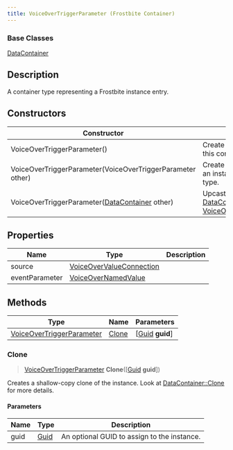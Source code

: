 ```yaml
---
title: VoiceOverTriggerParameter (Frostbite Container)
---
```

### Base Classes

[DataContainer](/vext/ref/cls/shr/datacontainer)

## Description

A container type representing a Frostbite instance entry.

## Constructors

| Constructor                                                                          | Description                                                                                                                               |
| ------------------------------------------------------------------------------------ | ----------------------------------------------------------------------------------------------------------------------------------------- |
| VoiceOverTriggerParameter()                                                          | Create a new instance of this container type.                                                                                             |
| VoiceOverTriggerParameter(VoiceOverTriggerParameter other)                           | Create a reference copy of an instance of the same type.                                                                                  |
| VoiceOverTriggerParameter([DataContainer](/vext/ref/cls/shr/datacontainer) other) | Upcast an instance of type [DataContainer](/vext/ref/cls/shr/datacontainer) to [VoiceOverTriggerParameter](VoiceOverTriggerParameter). |

## Properties

| Name           | Type                                                 | Description |
| -------------- | ---------------------------------------------------- | ----------- |
| source         | [VoiceOverValueConnection](VoiceOverValueConnection) |             |
| eventParameter | [VoiceOverNamedValue](VoiceOverNamedValue)           |             |

## Methods

| Type                                                   | Name            | Parameters                                     |
| ------------------------------------------------------ | --------------- | ---------------------------------------------- |
| [VoiceOverTriggerParameter](VoiceOverTriggerParameter) | [Clone](#clone) | \[[Guid](/vext/ref/cls/shr/guid) **guid**\] |

### Clone

> [VoiceOverTriggerParameter](VoiceOverTriggerParameter) **Clone**(\[[Guid](/vext/ref/cls/shr/guid) **guid**\])

Creates a shallow-copy clone of the instance. Look at [DataContainer::Clone](/vext/ref/cls/shr/datacontainer#clone) for more details.

#### Parameters

| Name | Type         | Description                                 |
| ---- | ------------ | ------------------------------------------- |
| guid | [Guid](Guid) | An optional GUID to assign to the instance. |
